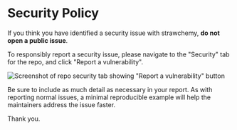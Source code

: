 # Security Policy

If you think you have identified a security issue with strawchemy, **do not open a public issue**.

To responsibly report a security issue, please navigate to the "Security" tab for the repo, and click "Report a vulnerability".

![Screenshot of repo security tab showing "Report a vulnerability" button](https://raw.githubusercontent.com/gazorby/strawchemy/main/.github/assets/github_report_vulnerability.png)

Be sure to include as much detail as necessary in your report. As with reporting normal issues, a minimal reproducible example will help the maintainers address the issue faster.

Thank you.
